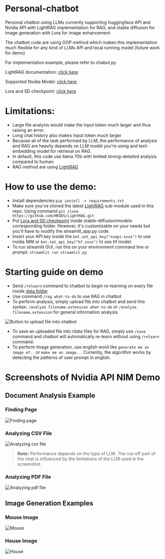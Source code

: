 # Personal-chatbot
Personal chatbot using LLMs currently supporting huggingface API and Nvidia API with LightRAG implementation for RAG, and stable diffusion for image generation with Lora for image enhancement 

The chatbot code are using OOP method which makes this implementation much flexible for any kind of LLMs API and local running model (future work for demo)

For implementation example, please refer to chabot.py 

LightRAG documentation: [click here](https://github.com/HKUDS/LightRAG)

Supported Nvidia Model: [click here](https://build.nvidia.com/nim)

Lora and SD checkpoint: [click here](https://drive.google.com/drive/folders/1_AOVmKPLZCHogUpo9m6IPJMpWMvON7O0?usp=sharing)

# Limitations:
- Large file analysis would make the input token much larger and thus raising an error.
- Long chat history also makes input token much larger
- Because all of the task performed by LLM, the performance of analysis and RAG are heavily depends on LLM model you're using and text-embedding model for retrieval on RAG.
- In default, this code use llama 70b with limited strong-detailed analysis compared to human.
- RAG method are using [LightRAG](https://github.com/HKUDS/LightRAG)

# How to use the demo:
- Install dependencies `pip install -r requirements.txt`
- Make sure you've cloned the latest [LightRAG](https://github.com/HKUDS/LightRAG) sub-module used in this repo. Using command `git clone https://github.com/HKUDS/LightRAG.git`
- Put [Lora and SD checkpoint](https://drive.google.com/drive/folders/1_AOVmKPLZCHogUpo9m6IPJMpWMvON7O0?usp=sharing) inside stable-diffusion/models corresponding folder. However, it's customizable on your needs but you'll have to modify the streamlit_app.py code.
- Insert your API key inside the `bot.set_api_key("nvapi-xxxx")` to use nvidia NIM or `bot.set_api_key("hf_xxxx")` to use hf model.
- To run streamlit GUI, run this on your environment command line or prompt: `streamlit run streamlit.py`

# Starting guide on demo
- Send `/relearn` command to chatbot to begin re-learning on every file inside [data folder](https://github.com/MRX760/Personal-chatbot/tree/main/data)
- Use command `/rag what-to-do` to use RAG in chatbot
- To perform analysis, simply upload file into chatbot and send this syntax: `/analyze filename.extension what-to-do` or `/analyze filename.extension` for general information analysis

![Button to upload file into chatbot](https://github.com/MRX760/Personal-chatbot/blob/main/documentation/1.png)

- To save an uploaded file into /data files for RAG, simply use `/save` command and chatbot will automatically re-learn without using `/relearn` command. 
- To perform image generation, use english word like `generate me an image of..` or `make me an image..`. Currently, the algorithm works by detecting the patterns of user prompt in english.

# Screenshots of Nvidia API NIM Demo

## Document Analysis Example

### Finding Page
![Finding page](https://github.com/MRX760/Personal-chatbot/blob/main/documentation/2.png)
<!-- *This screenshot shows the initial page finding process.* -->

### Analyzing CSV File
![Analyzing csv file](https://github.com/MRX760/Personal-chatbot/blob/main/documentation/3.png)
> **Note:** Performance depends on the type of LLM. The cut-off part of the chat is influenced by the limitations of the LLM used in the screenshot.

### Analyzing PDF File
![Analyzing pdf file](https://github.com/MRX760/Personal-chatbot/blob/main/documentation/4.png)
<!-- *This screenshot illustrates the process of analyzing a PDF file.* -->

## Image Generation Examples

### Mouse Image
![Mouse](https://github.com/MRX760/Personal-chatbot/blob/main/documentation/1.jpg)
<!-- *Generated image of a mouse.* -->

### House Image
![House](https://github.com/MRX760/Personal-chatbot/blob/main/documentation/2.jpg)
<!-- *Generated image of a house.* -->
